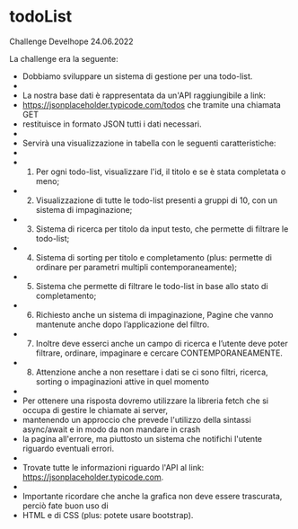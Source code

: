 # todoList
Challenge Develhope 24.06.2022

La challenge era la seguente:


 * Dobbiamo sviluppare un sistema di gestione per una todo-list.
 *
 * La nostra base dati è rappresentata da un'API raggiungibile a link:
 * https://jsonplaceholder.typicode.com/todos che tramite una chiamata GET
 * restituisce in formato JSON tutti i dati necessari.
 *
 * Servirà una visualizzazione in tabella con le seguenti caratteristiche:
 *
 *   1. Per ogni todo-list, visualizzare l'id, il titolo e se è stata completata o meno;
 *   2. Visualizzazione di tutte le todo-list presenti a gruppi di 10, con un sistema di impaginazione;
 *   3. Sistema di ricerca per titolo da input testo, che permette di filtrare le todo-list;
 *   4. Sistema di sorting per titolo e completamento (plus: permette di ordinare per parametri multipli contemporaneamente);
 *   5. Sistema che permette di filtrare le todo-list in base allo stato di completamento;
 *   6. Richiesto anche un sistema di impaginazione, Pagine che vanno mantenute anche dopo l’applicazione del filtro. 
 *   7. Inoltre deve esserci anche un campo di ricerca e l’utente deve poter filtrare, ordinare, impaginare e cercare CONTEMPORANEAMENTE.
 *   8. Attenzione anche a non resettare i dati se ci sono filtri, ricerca, sorting o impaginazioni attive in quel momento
 *
 * Per ottenere una risposta dovremo utilizzare la libreria fetch che si occupa di gestire le chiamate ai server,
 * mantenendo un approccio che prevede l'utilizzo della sintassi async/await e in modo da non mandare in crash
 * la pagina all'errore, ma piuttosto un sistema che notifichi l'utente riguardo eventuali errori.
 *
 * Trovate tutte le informazioni riguardo l'API al link: https://jsonplaceholder.typicode.com.
 *
 * Importante ricordare che anche la grafica non deve essere trascurata, perciò fate buon uso di
 * HTML e di CSS (plus: potete usare bootstrap).
